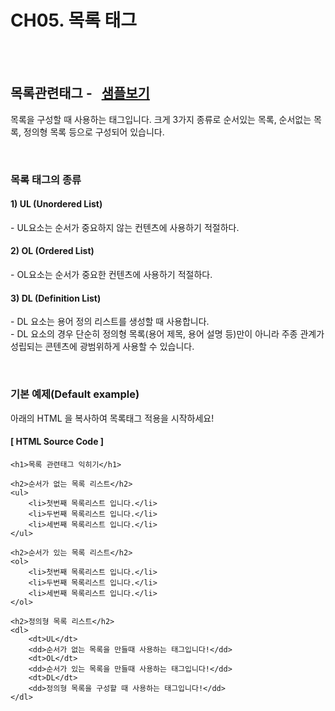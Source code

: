 # CH05. 목록 태그

<br>
<br>	

## 목록관련태그 \-   [샘플보기](http://wdschools.co.kr/gate/classroom/chapter1-html5/page/sample/test5.html)
  

목록을 구성할 때 사용하는 태그입니다. 크게 3가지 종류로 순서있는 목록, 순서없는 목록, 정의형 목록 등으로 구성되어 있습니다.

<br>  

### 목록 태그의 종류

#### 1) UL (Unordered List)

\- UL요소는 순서가 중요하지 않는 컨텐츠에 사용하기 적절하다.

  

#### 2) OL (Ordered List)

\- OL요소는 순서가 중요한 컨텐츠에 사용하기 적절하다.

  

#### 3) DL (Definition List)

\- DL 요소는 용어 정의 리스트를 생성할 때 사용합니다.  
\- DL 요소의 경우 단순히 정의형 목록(용어 제목, 용어 설명 등)만이 아니라 주종 관계가 성립되는 콘텐츠에 광범위하게 사용할 수 있습니다.
  
<br>  

### 기본 예제(Default example)

아래의 HTML 을 복사하여 목록태그 적용을 시작하세요!

  

#### \[ HTML Source Code \]

```
<h1>목록 관련태그 익히기</h1>

<h2>순서가 없는 목록 리스트</h2>
<ul>		
	<li>첫번째 목록리스트 입니다.</li>
	<li>두번째 목록리스트 입니다.</li>
	<li>세번째 목록리스트 입니다.</li>
</ul>

<h2>순서가 있는 목록 리스트</h2>
<ol>
	<li>첫번째 목록리스트 입니다.</li>
	<li>두번째 목록리스트 입니다.</li>
	<li>세번째 목록리스트 입니다.</li>
</ol>

<h2>정의형 목록 리스트</h2>
<dl>
	<dt>UL</dt>
	<dd>순서가 없는 목록을 만들때 사용하는 태그입니다!</dd>
	<dt>OL</dt>
	<dd>순서가 있는 목록을 만들때 사용하는 태그입니다!</dd>
	<dt>DL</dt>
	<dd>정의형 목록을 구성할 때 사용하는 태그입니다!</dd>
</dl>
```


